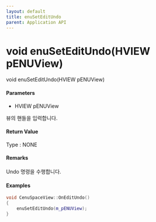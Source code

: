 ```yaml
---
layout: default
title: enuSetEditUndo
parent: Application API
---
```

# void enuSetEditUndo\(HVIEW pENUView\)

void enuSetEditUndo\(HVIEW pENUView\)

#### Parameters

* HVIEW pENUView

뷰의 핸들을 입력합니다.

#### Return Value

Type : NONE

#### Remarks

Undo 명령을 수행합니다. 

#### Examples

```cpp
void CenuSpaceView::OnEditUndo()
{
	enuSetEditUndo(m_pENUView);
}
```



